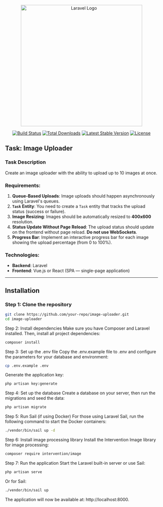 <p align="center">
  <a href="https://laravel.com" target="_blank">
    <img src="https://raw.githubusercontent.com/laravel/art/master/logo-lockup/5%20SVG/2%20CMYK/1%20Full%20Color/laravel-logolockup-cmyk-red.svg" width="400" alt="Laravel Logo">
  </a>
</p>

<p align="center">
  <a href="https://github.com/laravel/framework/actions"><img src="https://github.com/laravel/framework/workflows/tests/badge.svg" alt="Build Status"></a>
  <a href="https://packagist.org/packages/laravel/framework"><img src="https://img.shields.io/packagist/dt/laravel/framework" alt="Total Downloads"></a>
  <a href="https://packagist.org/packages/laravel/framework"><img src="https://img.shields.io/packagist/v/laravel/framework" alt="Latest Stable Version"></a>
  <a href="https://packagist.org/packages/laravel/framework"><img src="https://img.shields.io/packagist/l/laravel/framework" alt="License"></a>
</p>

## Task: Image Uploader

### Task Description

Create an image uploader with the ability to upload up to 10 images at once.

### Requirements:
1. **Queue-Based Uploads**: Image uploads should happen asynchronously using Laravel's queues.
2. **`Task` Entity**: You need to create a `Task` entity that tracks the upload status (success or failure).
3. **Image Resizing**: Images should be automatically resized to **400x600** resolution.
4. **Status Update Without Page Reload**: The upload status should update on the frontend without page reload. **Do not use WebSockets**.
5. **Progress Bar**: Implement an interactive progress bar for each image showing the upload percentage (from 0 to 100%).

### Technologies:
- **Backend**: Laravel
- **Frontend**: Vue.js or React (SPA — single-page application)

---

## Installation

### Step 1: Clone the repository

```bash
git clone https://github.com/your-repo/image-uploader.git
cd image-uploader
```
Step 2: Install dependencies
Make sure you have Composer and Laravel installed. Then, install all project dependencies:

```bash
composer install
```
Step 3: Set up the .env file
Copy the .env.example file to .env and configure the parameters for your database and environment:

```bash
cp .env.example .env
```
Generate the application key:

```bash
php artisan key:generate
```
Step 4: Set up the database
Create a database on your server, then run the migrations and seed the data:

```bash
php artisan migrate
```
Step 5: Run Sail (if using Docker)
For those using Laravel Sail, run the following command to start the Docker containers:

```bash
./vendor/bin/sail up -d
```
Step 6: Install image processing library
Install the Intervention Image library for image processing:

```bash
composer require intervention/image
```
Step 7: Run the application
Start the Laravel built-in server or use Sail:

```bash
php artisan serve
```
Or for Sail:

```bash
./vendor/bin/sail up
```
The application will now be available at: http://localhost:8000.
